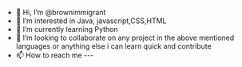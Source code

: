 - 👋 Hi, I’m @brownimmigrant
- 👀 I’m interested in Java, javascript,CSS,HTML 
- 🌱 I’m currently learning Python
- 💞️ I’m looking to collaborate on any project in the above mentioned languages or anything else i can learn quick and contribute 
- 📫 How to reach me ---

<!---
brownimmigrant/brownimmigrant is a ✨ special ✨ repository because its `README.md` (this file) appears on your GitHub profile.
You can click the Preview link to take a look at your changes.
--->
